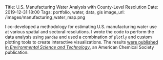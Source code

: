 Title: U.S. Manufacturing Water Analysis with County-Level Resolution
Date: 2019-12-31 18:00
Tags: portfolio, water, data, gis
image_url: /images/manufacturing_water_map.png

<!-- PELICAN_BEGIN_SUMMARY -->
I co-developed a methodology for estimating U.S. manufacturing water use at various spatial and sectoral resolutions. I wrote the code to perform the data analysis using `pandas` and used a combination of `plotly` and custom plotting tools to create interactive visualizations. The results [were published in *Environmental Science and Technology*](https://pubs.acs.org/doi/10.1021/acs.est.8b04896), an American Chemical Society publication.
<!-- PELICAN_END_SUMMARY -->
